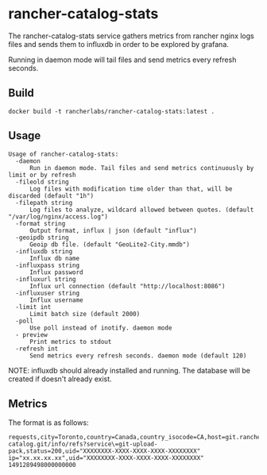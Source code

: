 # rancher-catalog-stats

The rancher-catalog-stats service gathers metrics from rancher nginx logs files and sends them to influxdb in order to be explored by grafana. 

Running in daemon mode will tail files and send metrics every refresh seconds. 

## Build

```
docker build -t rancherlabs/rancher-catalog-stats:latest .
```

## Usage

```
Usage of rancher-catalog-stats:
  -daemon
      Run in daemon mode. Tail files and send metrics continuously by limit or by refresh
  -fileold string
      Log files with modification time older than that, will be discarded (default "1h")
  -filepath string
      Log files to analyze, wildcard allowed between quotes. (default "/var/log/nginx/access.log")
  -format string
      Output format, influx | json (default "influx")
  -geoipdb string
      Geoip db file. (default "GeoLite2-City.mmdb")
  -influxdb string
      Influx db name
  -influxpass string
      Influx password
  -influxurl string
      Influx url connection (default "http://localhost:8086")
  -influxuser string
      Influx username
  -limit int
      Limit batch size (default 2000)
  -poll
      Use poll instead of inotify. daemon mode
  - preview
      Print metrics to stdout
  -refresh int
      Send metrics every refresh seconds. daemon mode (default 120)
```

NOTE: influxdb should already installed and running. The database will be created if doesn't already exist.

## Metrics

The format is as follows:

```
requests,city=Toronto,country=Canada,country_isocode=CA,host=git.rancher.io,ip=xx.xx.xx.xx,method=GET,path=/rancher-catalog.git/info/refs?service\=git-upload-pack,status=200,uid="XXXXXXXX-XXXX-XXXX-XXXX-XXXXXXXX" ip="xx.xx.xx.xx",uid="XXXXXXXX-XXXX-XXXX-XXXX-XXXXXXXX" 1491289498000000000
```

